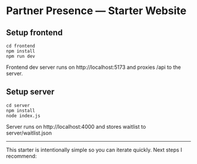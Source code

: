 
# Partner Presence — Starter Website

## Setup frontend

```
cd frontend
npm install
npm run dev
```

Frontend dev server runs on http://localhost:5173 and proxies /api to the server.

## Setup server

```
cd server
npm install
node index.js
```

Server runs on http://localhost:4000 and stores waitlist to server/waitlist.json

---

This starter is intentionally simple so you can iterate quickly. Next steps I recommend:
